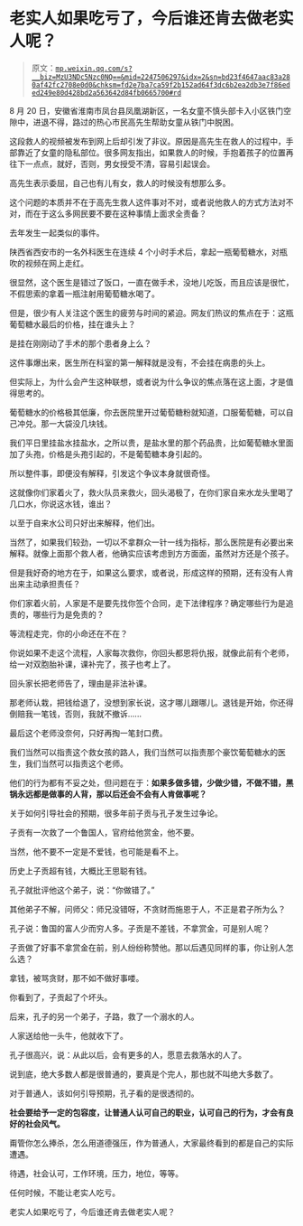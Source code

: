 # 老实人如果吃亏了，今后谁还肯去做老实人呢？

> 原文：[`mp.weixin.qq.com/s?__biz=MzU3NDc5Nzc0NQ==&mid=2247506297&idx=2&sn=bd23f4647aac83a280af42fc2708e0d0&chksm=fd2e7ba7ca59f2b152ad64f3dc6b2ea2db3e7f86eded249e80d428bd2a563642d84fb0665700#rd`](http://mp.weixin.qq.com/s?__biz=MzU3NDc5Nzc0NQ==&mid=2247506297&idx=2&sn=bd23f4647aac83a280af42fc2708e0d0&chksm=fd2e7ba7ca59f2b152ad64f3dc6b2ea2db3e7f86eded249e80d428bd2a563642d84fb0665700#rd)

8 月 20 日，安徽省淮南市凤台县凤凰湖新区，一名女童不慎头部卡入小区铁门空隙中，进退不得，路过的热心市民高先生帮助女童从铁门中脱困。

这段救人的视频被发布到网上后却引发了非议。原因是高先生在救人的过程中，手部靠近了女童的隐私部位。很多网友指出，如果救人的时候，手抱着孩子的位置再往下一点点，就好，否则，男女授受不清，容易引起误会。

高先生表示委屈，自己也有儿有女，救人的时候没有想那么多。 

这个问题的本质并不在于高先生救人这件事对不对，或者说他救人的方式方法对不对，而在于这么多网民要不要在这种事情上面求全责备？ 

去年发生一起类似的事件。

陕西省西安市的一名外科医生在连续 4 个小时手术后，拿起一瓶葡萄糖水，对瓶吹的视频在网上走红。

很显然，这个医生是错过了饭口，一直在做手术，没地儿吃饭，而且应该是很忙，不假思索的拿着一瓶注射用葡萄糖水喝了。 

但是，很少有人关注这个医生的疲劳与时间的紧迫。网友们热议的焦点在于：这瓶葡萄糖水最后的价格，挂在谁头上？

是挂在刚刚动了手术的那个患者身上么？

这件事爆出来，医生所在科室的第一解释就是没有，不会挂在病患的头上。 

但实际上，为什么会产生这种联想，或者说为什么争议的焦点落在这上面，才是值得思考的。 

葡萄糖水的价格极其低廉，你去医院里开过葡萄糖粉就知道，口服葡萄糖，可以自己冲兑。那一大袋没几块钱。 

我们平日里挂盐水挂盐水，之所以贵，是盐水里的那个药品贵，比如葡萄糖水里面加了头孢，价格是头孢引起的，不是葡萄糖本身引起的。

 所以整件事，即便没有解释，引发这个争议本身就很奇怪。 

这就像你们家着火了，救火队员来救火，回头渴极了，在你们家自来水龙头里喝了几口水，你说这水钱，谁出？

以至于自来水公司只好出来解释，他们出。

当然了，如果我们较劲，一切以不拿群众一针一线为指标，那么医院是有必要出来解释。就像上面那个救人者，他确实应该考虑到方方面面，虽然对方还是个孩子。

但是我好奇的地方在于，如果这么要求，或者说，形成这样的预期，还有没有人肯出来主动承担责任？ 

你们家着火前，人家是不是要先找你签个合同，走下法律程序？确定哪些行为是追责的，哪些行为是免责的？ 

等流程走完，你的小命还在不在？ 

你说如果不走这个流程，人家每次救你，你回头都恩将仇报，就像此前有个老师，给一对双胞胎补课，课补完了，孩子也考上了。 

回头家长把老师告了，理由是非法补课。

那老师认栽，把钱给退了，没想到家长说，这才哪儿跟哪儿。退钱是开始，你还得倒赔我一笔钱，否则，我就不撤诉......

最后这个老师没奈何，只好再掏一笔封口费。

我们当然可以指责这个救女孩的路人，我们当然可以指责那个豪饮葡萄糖水的医生，我们当然可以指责这个老师。 

他们的行为都有不妥之处，但问题在于：**如果多做多错，少做少错，不做不错，黑锅永远都是做事的人背，那以后还会不会有人肯做事呢？**

关于如何引导社会的预期，很多年前子贡与孔子发生过争论。

子贡有一次救了一个鲁国人，官府给他赏金，他不要。

当然，他不要不一定是不爱钱，也可能是看不上。

历史上子贡超有钱，大概比王思聪有钱。

孔子就批评他这个弟子，说：“你做错了。”

其他弟子不解，问师父：师兄没错呀，不贪财而施恩于人，不正是君子所为么？

孔子说：鲁国的富人少而穷人多。子贡是不差钱，不拿赏金，可是别人呢？

子贡做了好事不拿赏金在前，别人纷纷称赞他。那以后遇见同样的事，你让别人怎么选？

拿钱，被骂贪财，那不如不做好事喽。

你看到了，子贡起了个坏头。

后来，孔子的另一个弟子，子路，救了一个溺水的人。

人家送给他一头牛，他就收下了。

孔子很高兴，说：从此以后，会有更多的人，愿意去救落水的人了。

说到底，绝大多数人都是很普通的，要真是个完人，那也就不叫绝大多数了。

对于普通人，该如何引导预期，孔子看的是很透彻的。

**社会要给予一定的包容度，让普通人认可自己的职业，认可自己的行为，才会有良好的社会风气。**

甭管你怎么捧杀，怎么用道德强压，作为普通人，大家最终看到的都是自己的实际遭遇。

待遇，社会认可，工作环境，压力，地位，等等。 

任何时候，不能让老实人吃亏。

老实人如果吃亏了，今后谁还肯去做老实人呢？
